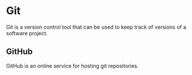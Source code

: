 # Git



Git is a version control tool that can be used to keep track of versions of a software project.



## GitHub



GitHub is an online service for hosting git repositories.
            